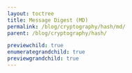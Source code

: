 ```yaml
---
layout: toctree
title: Message Digest (MD)
permalink: /blog/cryptography/hash/md/
parent: /blog/cryptography/hash/

previewchild: true
enumerategrandchild: true
previewgrandchild: true
---
```

